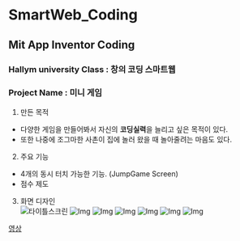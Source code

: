 # SmartWeb_Coding
## Mit App Inventor Coding

### Hallym university Class : 창의 코딩 스마트웹
### Project Name : 미니 게임
1. 만든 목적
  + 다양한 게임을 만들어봐서 자신의 **코딩실력**을 늘리고 싶은 목적이 있다.
  + 또한 나중에 조그마한 사촌이 집에 놀러 왔을 때 놀아줄려는 마음도 있다.
2. 주요 기능
  + 4개의 동시 터치 가능한 기능. (JumpGame Screen)
  + 점수 제도
3. 화면 디자인<br>
![**타이틀스크린**](./Img/p_title.PNG) ![**Img**](./Img/img_2.PNG) ![**Img**](./Img/img_2.PNG)
![**Img**](./Img/img_4.PNG) ![**Img**](./Img/img_5.PNG) ![**Img**](./Img/img_6.PNG) ![**Img**](./Img/img_7.PNG)

[영상](https://www.youtube.com/watch?v=DeX5dwjEssI&feature=youtu.be)
